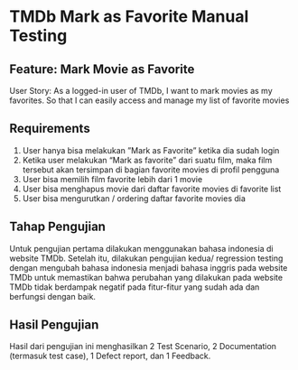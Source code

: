 # TMDb Mark as Favorite Manual Testing
## Feature: Mark Movie as Favorite 
User Story: As a logged-in user of TMDb, I want to mark movies as my favorites. So   that I can easily access and manage my list of favorite movies

## Requirements
1. User hanya bisa melakukan ”Mark as Favorite” ketika dia sudah login
2. Ketika user melakukan “Mark as favorite” dari suatu film, maka film tersebut akan tersimpan di bagian favorite movies di profil pengguna
3. User bisa memilih film favorite lebih dari 1 movie 
4. User bisa menghapus movie dari daftar favorite movies di favorite list
5. User bisa mengurutkan / ordering daftar favorite movies dia

## Tahap Pengujian
Untuk pengujian pertama dilakukan menggunakan bahasa indonesia di website TMDb. Setelah itu, dilakukan pengujian kedua/ regression testing dengan mengubah bahasa indonesia menjadi bahasa inggris pada website TMDb untuk memastikan bahwa perubahan yang dilakukan pada website TMDb tidak berdampak negatif pada fitur-fitur yang sudah ada dan berfungsi dengan baik.

## Hasil Pengujian
Hasil dari pengujian ini menghasilkan 2 Test Scenario, 2 Documentation (termasuk test case), 1 Defect report, dan 1 Feedback.
